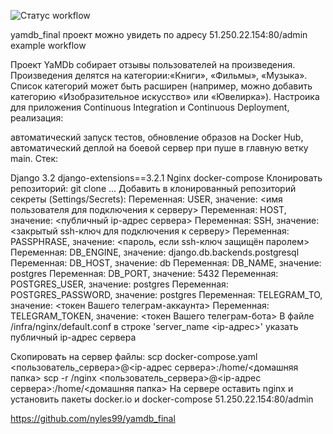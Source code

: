 ![Cтатус workflow](https://github.com/Nyles99/yamdb_final/actions/workflows/yamdb_workflow.yml/badge.svg)

yamdb_final
проект можно увидеть по адресу 51.250.22.154:80/admin
example workflow

Проект YaMDb собирает отзывы пользователей на произведения. Произведения делятся на категории:«Книги», «Фильмы», «Музыка». Список категорий может быть расширен (например, можно добавить категорию «Изобразительное искусство» или «Ювелирка»). Настроика для приложения Continuous Integration и Continuous Deployment, реализация:

автоматический запуск тестов,
обновление образов на Docker Hub,
автоматический деплой на боевой сервер при пуше в главную ветку main.
Стек:

Django 3.2
django-extensions==3.2.1
Nginx
docker-compose
Клонировать репозиторий:
git clone ...
Добавить в клонированный репозиторий секреты (Settings/Secrets):
Переменная: USER, значение: <имя пользователя для подключения к серверу>
Переменная: HOST, значение: <публичный ip-адрес сервера>
Переменная: SSH, значение: <закрытый ssh-ключ для подключения к серверу>
Переменная: PASSPHRASE, значение: <пароль, если ssh-ключ защищён паролем>
Переменная: DB_ENGINE, значение: django.db.backends.postgresql
Переменная: DB_HOST, значение: db
Переменная: DB_NAME, значение: postgres
Переменная: DB_PORT, значение: 5432
Переменная: POSTGRES_USER, значение: postgres
Переменная: POSTGRES_PASSWORD, значение: postgres
Переменная: TELEGRAM_TO, значение: <токен Вашего телеграм-аккаунта>
Переменная: TELEGRAM_TOKEN, значение: <токен Вашего телеграм-бота>
В файле
/infra/nginx/default.conf
в строке 'server_name <ip-адрес>' указать публичный ip-адрес сервера

Скопировать на сервер файлы:
scp docker-compose.yaml <пользователь_сервера>@<ip-адрес сервера>:/home/<домашняя папка>
scp -r /nginx <пользователь_сервера>@<ip-адрес сервера>:/home/<домашняя папка>
На сервере оставить nginx и установить пакеты docker.io и docker-compose
51.250.22.154:80/admin

https://github.com/nyles99/yamdb_final

